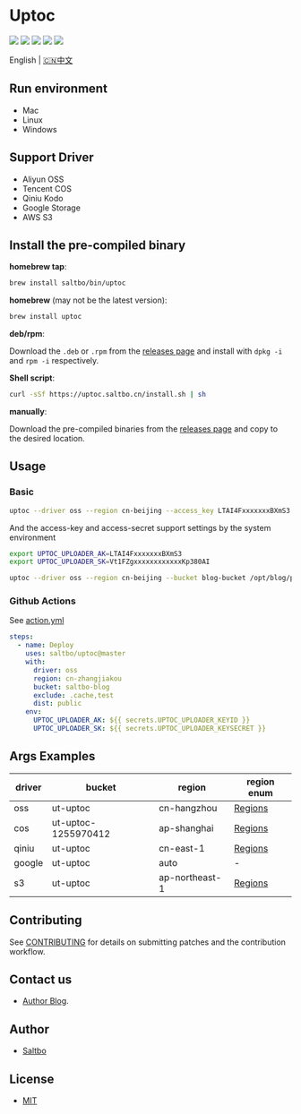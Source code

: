 # Uptoc

[![](https://github.com/saltbo/uptoc/workflows/build/badge.svg)](https://github.com/saltbo/uptoc/actions?query=workflow%3Abuild)
[![](https://codecov.io/gh/saltbo/uptoc/branch/master/graph/badge.svg)](https://codecov.io/gh/saltbo/uptoc)
[![](https://api.codacy.com/project/badge/Grade/88817db9b3b04c0293c9d001d574a5ef)](https://app.codacy.com/manual/saltbo/uptoc?utm_source=github.com&utm_medium=referral&utm_content=saltbo/uptoc&utm_campaign=Badge_Grade_Dashboard)
[![](https://img.shields.io/github/v/release/saltbo/uptoc.svg)](https://github.com/saltbo/uptoc/releases)
[![](https://img.shields.io/github/license/saltbo/uptoc.svg)](https://github.com/saltbo/uptoc/blob/master/LICENSE)

English | [🇨🇳中文](https://saltbo.cn/uptoc)

## Run environment
- Mac
- Linux
- Windows

## Support Driver 
- Aliyun OSS
- Tencent COS
- Qiniu Kodo
- Google Storage
- AWS S3

## Install the pre-compiled binary

**homebrew tap**:

```bash
brew install saltbo/bin/uptoc
```

**homebrew** (may not be the latest version):

```bash
brew install uptoc
```

**deb/rpm**:

Download the `.deb` or `.rpm` from the [releases page](https://github.com/saltbo/uptoc/releases) and
install with `dpkg -i` and `rpm -i` respectively.

**Shell script**:

```bash
curl -sSf https://uptoc.saltbo.cn/install.sh | sh
```

**manually**:

Download the pre-compiled binaries from the [releases page](https://github.com/saltbo/uptoc/releases) and
copy to the desired location.

## Usage

### Basic
```bash
uptoc --driver oss --region cn-beijing --access_key LTAI4FxxxxxxxBXmS3 --access_secret Vt1FZgxxxxxxxxxxxxKp380AI --bucket demo-bucket /opt/blog/public
```

And the access-key and access-secret support settings by the system environment
```bash
export UPTOC_UPLOADER_AK=LTAI4FxxxxxxxBXmS3
export UPTOC_UPLOADER_SK=Vt1FZgxxxxxxxxxxxxKp380AI

uptoc --driver oss --region cn-beijing --bucket blog-bucket /opt/blog/public
```

### Github Actions

See [action.yml](action.yml)

```yml
steps:
  - name: Deploy
    uses: saltbo/uptoc@master
    with:
      driver: oss
      region: cn-zhangjiakou
      bucket: saltbo-blog
      exclude: .cache,test
      dist: public
    env:
      UPTOC_UPLOADER_AK: ${{ secrets.UPTOC_UPLOADER_KEYID }}
      UPTOC_UPLOADER_SK: ${{ secrets.UPTOC_UPLOADER_KEYSECRET }}
```

## Args Examples
| driver | bucket | region | region enum |
| -----  | --------- | ------ | ---- |
| oss    | ut-uptoc  | cn-hangzhou | [Regions](https://help.aliyun.com/document_detail/31837.html?spm=a2c4g.11186623.2.12.5fdb25b7xyEcuF#concept-zt4-cvy-5db)  |
| cos    | ut-uptoc-1255970412 | ap-shanghai  |  [Regions](https://cloud.tencent.com/document/product/436/6224)  |
| qiniu  | ut-uptoc  | cn-east-1 |  [Regions](https://developer.qiniu.com/kodo/manual/4088/s3-access-domainname)  |
| google | ut-uptoc  | auto  | - |
| s3     | ut-uptoc  | ap-northeast-1  |  [Regions](https://docs.aws.amazon.com/general/latest/gr/rande.html#regional-endpoints)  |

## Contributing
See [CONTRIBUTING](CONTRIBUTING.md) for details on submitting patches and the contribution workflow.

## Contact us
- [Author Blog](https://saltbo.cn).

## Author
- [Saltbo](https://github.com/saltbo)

## License
- [MIT](https://github.com/saltbo/uptoc/blob/master/LICENSE)
